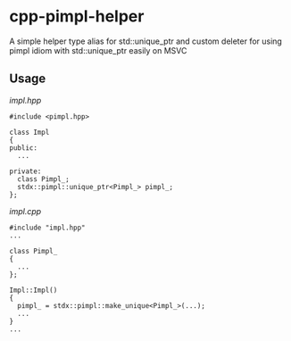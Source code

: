 # cpp-pimpl-helper
A simple helper type alias for std::unique_ptr and custom deleter for using pimpl idiom with std::unique_ptr easily on MSVC


## Usage
*impl.hpp*  
```
#include <pimpl.hpp>

class Impl
{
public:
  ...

private:
  class Pimpl_;
  stdx::pimpl::unique_ptr<Pimpl_> pimpl_;
};
```
*impl.cpp*  

```
#include "impl.hpp"
...

class Pimpl_
{
  ...
};

Impl::Impl()
{
  pimpl_ = stdx::pimpl::make_unique<Pimpl_>(...);
  ...
}
...
